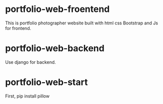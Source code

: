 # portfolio-web-froentend

This is portfolio photographer website  built with html css  Bootstrap and Js for frontend.

# portfolio-web-backend
Use django for backend.

# portfolio-web-start 

First, pip install pillow 


